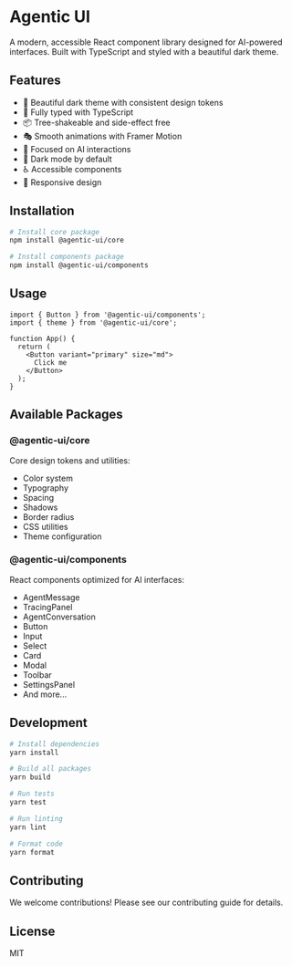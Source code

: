 # Agentic UI

A modern, accessible React component library designed for AI-powered interfaces. Built with TypeScript and styled with a beautiful dark theme.

## Features

- 🎨 Beautiful dark theme with consistent design tokens
- 🔧 Fully typed with TypeScript
- 📦 Tree-shakeable and side-effect free
- 🎭 Smooth animations with Framer Motion
- 🎯 Focused on AI interactions
- 🌙 Dark mode by default
- ♿️ Accessible components
- 📱 Responsive design

## Installation

```bash
# Install core package
npm install @agentic-ui/core

# Install components package
npm install @agentic-ui/components
```

## Usage

```tsx
import { Button } from '@agentic-ui/components';
import { theme } from '@agentic-ui/core';

function App() {
  return (
    <Button variant="primary" size="md">
      Click me
    </Button>
  );
}
```

## Available Packages

### @agentic-ui/core

Core design tokens and utilities:
- Color system
- Typography
- Spacing
- Shadows
- Border radius
- CSS utilities
- Theme configuration

### @agentic-ui/components

React components optimized for AI interfaces:
- AgentMessage
- TracingPanel
- AgentConversation
- Button
- Input
- Select
- Card
- Modal
- Toolbar
- SettingsPanel
- And more...

## Development

```bash
# Install dependencies
yarn install

# Build all packages
yarn build

# Run tests
yarn test

# Run linting
yarn lint

# Format code
yarn format
```

## Contributing

We welcome contributions! Please see our contributing guide for details.

## License

MIT 
